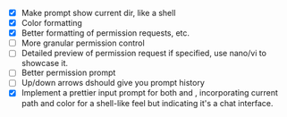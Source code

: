 - [X] Make prompt show current dir, like a shell
- [X] Color formatting
- [X] Better formatting of permission requests, etc.
- [ ] More granular permission control
- [ ] Detailed preview of permission request if specified, use nano/vi to showcase it. 
- [ ] Better permission prompt
- [ ] Up/down arrows dshould give you prompt history
- [X] Implement a prettier input prompt for both <user> and <gpt>, incorporating current path and color for a shell-like feel but indicating it's a chat interface.
